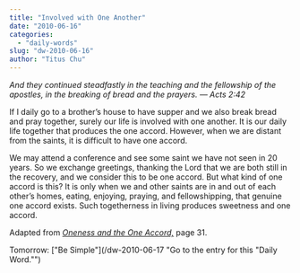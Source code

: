```yaml
---
title: "Involved with One Another"
date: "2010-06-16"
categories: 
  - "daily-words"
slug: "dw-2010-06-16"
author: "Titus Chu"
---
```


_And they continued steadfastly in the teaching and the fellowship of the apostles, in the breaking of bread and the prayers. — Acts 2:42_

If I daily go to a brother’s house to have supper and we also break bread and pray together, surely our life is involved with one another. It is our daily life together that produces the one accord. However, when we are distant from the saints, it is difficult to have one accord.

We may attend a conference and see some saint we have not seen in 20 years. So we exchange greetings, thanking the Lord that we are both still in the recovery, and we consider this to be one accord. But what kind of one accord is this? It is only when we and other saints are in and out of each other’s homes, eating, enjoying, praying, and fellowshipping, that genuine one accord exists. Such togetherness in living produces sweetness and one accord.

Adapted from _[Oneness and the One Accord,](/book-oneness/ "Go to the listing for this book.")_ page 31.

Tomorrow: ["Be Simple"](/dw-2010-06-17 "Go to the entry for this "Daily Word."")
